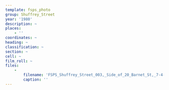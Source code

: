 ```yaml
---
template: fsps_photo
group: Shuffrey_Street
year: '1980'
description: ~
places:
    - ''
coordinates: ~
heading: ~
classification: ~
section: ~
cell: ~
film_roll: ~
files:
    -
        filename: 'FSPS_Shuffrey_Street_003,_Side_of_20_Barnet_St,_7-4-G,_1980.png'
        caption: ''
---
```


